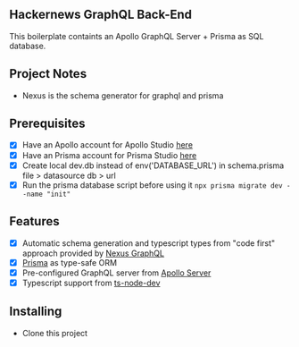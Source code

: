 ## Hackernews GraphQL Back-End
 This boilerplate containts an Apollo GraphQL Server + Prisma as SQL database. 

## Project Notes
- Nexus is the schema generator for graphql and prisma

## Prerequisites

- [x] Have an Apollo account for Apollo Studio [here](https://studio.apollographql.com/)
- [x] Have an Prisma account for Prisma Studio [here](https://www.prisma.io/studio)
- [x] Create local dev.db instead of env('DATABASE_URL') in schema.prisma file > datasource db > url 
- [x] Run the prisma database script before using it `npx prisma migrate dev --name "init"`

## Features

- [x] Automatic schema generation and typescript types from "code first" approach provided by [Nexus GraphQL](https://www.npmjs.com/package/nexus) 
- [x] [Prisma](https://www.npmjs.com/package/prisma) as type-safe ORM 
- [x] Pre-configured GraphQL server from [Apollo Server](https://www.npmjs.com/package/apollo-server)
- [x] Typescript support from [ts-node-dev](https://www.npmjs.com/package/ts-node-dev)

## Installing

- Clone this project